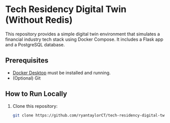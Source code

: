 # Tech Residency Digital Twin (Without Redis)

This repository provides a simple digital twin environment that simulates a financial industry tech stack using Docker Compose. It includes a Flask app and a PostgreSQL database.

## Prerequisites

- [Docker Desktop](https://www.docker.com/products/docker-desktop) must be installed and running.
- (Optional) Git

## How to Run Locally

1. Clone this repository:
   ```bash
   git clone https://github.com/ryantaylorCT/tech-residency-digital-twin.git